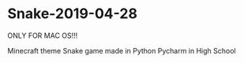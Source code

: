 # Snake-2019-04-28
ONLY FOR MAC OS!!!

Minecraft theme Snake game made in Python Pycharm in High School
